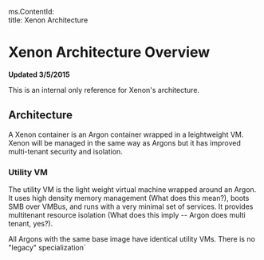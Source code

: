 ms.ContentId:  
title: Xenon Architecture
 
# Xenon Architecture Overview #

**Updated  3/5/2015**

This is an internal only reference for Xenon's architecture.


## Architecture ##
A Xenon container is an Argon container wrapped in a leightweight VM.  Xenon will be managed in the same way as Argons but it has improved multi-tenant security and isolation.

### Utility VM ###
The utility VM is the light weight virtual machine wrapped around an Argon.  It uses high density memory management (What does this mean?), boots SMB over VMBus, and runs with a very minimal set of services.  It provides multitenant resource isolation (What does this imply -- Argon does multi tenant, yes?).

All Argons with the same base image have identical utility VMs.  There is no "legacy" specialization`





